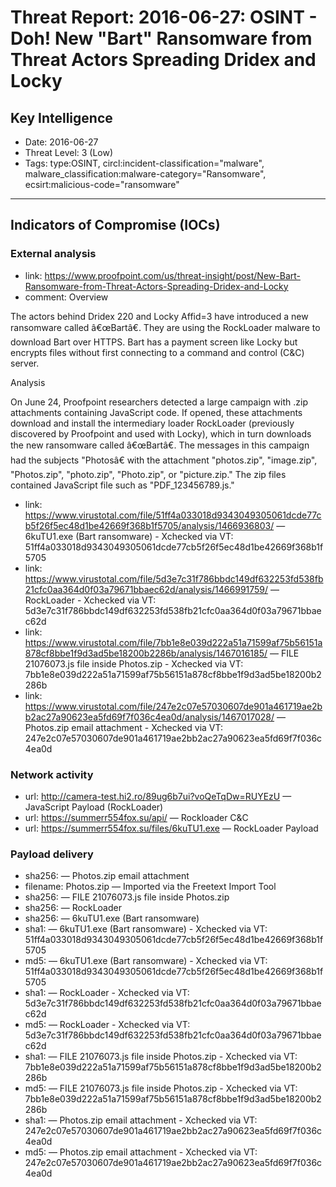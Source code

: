 # Threat Report: 2016-06-27: OSINT - Doh! New "Bart" Ransomware from Threat Actors Spreading Dridex and Locky


## Key Intelligence
* Date: 2016-06-27
* Threat Level: 3 (Low)
* Tags: type:OSINT, circl:incident-classification="malware", malware_classification:malware-category="Ransomware", ecsirt:malicious-code="ransomware"

---

## Indicators of Compromise (IOCs)
### External analysis
* link: https://www.proofpoint.com/us/threat-insight/post/New-Bart-Ransomware-from-Threat-Actors-Spreading-Dridex-and-Locky
* comment: Overview

The actors behind Dridex 220 and Locky Affid=3 have introduced a new ransomware called â€œBartâ€. They are using the RockLoader malware to download Bart over HTTPS. Bart has a payment screen like Locky but encrypts files without first connecting to a command and control (C&C) server.

Analysis

On June 24, Proofpoint researchers detected a large campaign with .zip attachments containing JavaScript code. If opened, these attachments download and install the intermediary loader RockLoader (previously discovered by Proofpoint and used with Locky), which in turn downloads the new ransomware called â€œBartâ€. The messages in this campaign had the subjects "Photosâ€ with the attachment "photos.zip", "image.zip", "Photos.zip", "photo.zip", "Photo.zip", or "picture.zip." The zip files contained JavaScript file such as "PDF_123456789.js."
* link: https://www.virustotal.com/file/51ff4a033018d9343049305061dcde77cb5f26f5ec48d1be42669f368b1f5705/analysis/1466936803/ — 6kuTU1.exe (Bart ransomware) - Xchecked via VT: 51ff4a033018d9343049305061dcde77cb5f26f5ec48d1be42669f368b1f5705
* link: https://www.virustotal.com/file/5d3e7c31f786bbdc149df632253fd538fb21cfc0aa364d0f03a79671bbaec62d/analysis/1466991759/ — RockLoader - Xchecked via VT: 5d3e7c31f786bbdc149df632253fd538fb21cfc0aa364d0f03a79671bbaec62d
* link: https://www.virustotal.com/file/7bb1e8e039d222a51a71599af75b56151a878cf8bbe1f9d3ad5be18200b2286b/analysis/1467016185/ — FILE 21076073.js file inside Photos.zip - Xchecked via VT: 7bb1e8e039d222a51a71599af75b56151a878cf8bbe1f9d3ad5be18200b2286b
* link: https://www.virustotal.com/file/247e2c07e57030607de901a461719ae2bb2ac27a90623ea5fd69f7f036c4ea0d/analysis/1467017028/ — Photos.zip email attachment - Xchecked via VT: 247e2c07e57030607de901a461719ae2bb2ac27a90623ea5fd69f7f036c4ea0d

### Network activity
* url: http://camera-test.hi2.ro/89ug6b7ui?voQeTqDw=RUYEzU — JavaScript Payload (RockLoader)
* url: https://summerr554fox.su/api/ — Rockloader C&C
* url: https://summerr554fox.su/files/6kuTU1.exe — RockLoader Payload

### Payload delivery
* sha256: <sha256> — Photos.zip email attachment
* filename: Photos.zip — Imported via the Freetext Import Tool
* sha256: <sha256> — FILE 21076073.js file inside Photos.zip
* sha256: <sha256> — RockLoader
* sha256: <sha256> — 6kuTU1.exe (Bart ransomware)
* sha1: <sha1> — 6kuTU1.exe (Bart ransomware) - Xchecked via VT: 51ff4a033018d9343049305061dcde77cb5f26f5ec48d1be42669f368b1f5705
* md5: <md5> — 6kuTU1.exe (Bart ransomware) - Xchecked via VT: 51ff4a033018d9343049305061dcde77cb5f26f5ec48d1be42669f368b1f5705
* sha1: <sha1> — RockLoader - Xchecked via VT: 5d3e7c31f786bbdc149df632253fd538fb21cfc0aa364d0f03a79671bbaec62d
* md5: <md5> — RockLoader - Xchecked via VT: 5d3e7c31f786bbdc149df632253fd538fb21cfc0aa364d0f03a79671bbaec62d
* sha1: <sha1> — FILE 21076073.js file inside Photos.zip - Xchecked via VT: 7bb1e8e039d222a51a71599af75b56151a878cf8bbe1f9d3ad5be18200b2286b
* md5: <md5> — FILE 21076073.js file inside Photos.zip - Xchecked via VT: 7bb1e8e039d222a51a71599af75b56151a878cf8bbe1f9d3ad5be18200b2286b
* sha1: <sha1> — Photos.zip email attachment - Xchecked via VT: 247e2c07e57030607de901a461719ae2bb2ac27a90623ea5fd69f7f036c4ea0d
* md5: <md5> — Photos.zip email attachment - Xchecked via VT: 247e2c07e57030607de901a461719ae2bb2ac27a90623ea5fd69f7f036c4ea0d
